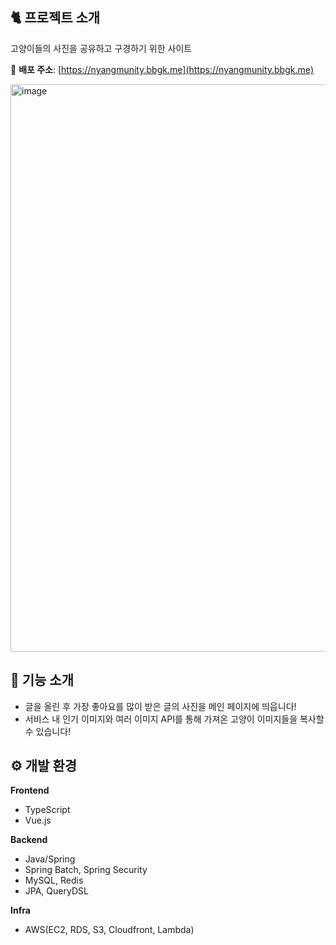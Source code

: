## 🐈 프로젝트 소개

고양이들의 사진을 공유하고 구경하기 위한 사이트

🔗 **배포 주소**: [https://nyangmunity.bbgk.me](https://nyangmunity.bbgk.me)

<img width="1902" height="908" alt="image" src="https://github.com/user-attachments/assets/44ca70cb-2dcc-4a57-bc36-13bd9f684129" />

## 📖 기능 소개

- 글을 올린 후 가장 좋아요를 많이 받은 글의 사진을 메인 페이지에 띄웁니다!
- 서비스 내 인기 이미지와 여러 이미지 API를 통해 가져온 고양이 이미지들을 복사할 수 있습니다!

## ⚙ 개발 환경

**Frontend**

- TypeScript
- Vue.js

**Backend**

- Java/Spring
- Spring Batch, Spring Security
- MySQL, Redis
- JPA, QueryDSL

**Infra**

- AWS(EC2, RDS, S3, Cloudfront, Lambda)
    

